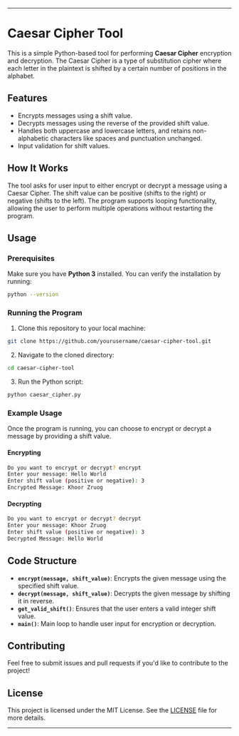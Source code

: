 

---

# Caesar Cipher Tool

This is a simple Python-based tool for performing **Caesar Cipher** encryption and decryption. The Caesar Cipher is a type of substitution cipher where each letter in the plaintext is shifted by a certain number of positions in the alphabet.

## Features
- Encrypts messages using a shift value.
- Decrypts messages using the reverse of the provided shift value.
- Handles both uppercase and lowercase letters, and retains non-alphabetic characters like spaces and punctuation unchanged.
- Input validation for shift values.

## How It Works
The tool asks for user input to either encrypt or decrypt a message using a Caesar Cipher. The shift value can be positive (shifts to the right) or negative (shifts to the left). The program supports looping functionality, allowing the user to perform multiple operations without restarting the program.

## Usage

### Prerequisites
Make sure you have **Python 3** installed. You can verify the installation by running:

```bash
python --version
```

### Running the Program
1. Clone this repository to your local machine:

```bash
git clone https://github.com/yourusername/caesar-cipher-tool.git
```

2. Navigate to the cloned directory:

```bash
cd caesar-cipher-tool
```

3. Run the Python script:

```bash
python caesar_cipher.py
```

### Example Usage
Once the program is running, you can choose to encrypt or decrypt a message by providing a shift value.

#### Encrypting
```bash
Do you want to encrypt or decrypt? encrypt
Enter your message: Hello World
Enter shift value (positive or negative): 3
Encrypted Message: Khoor Zruog
```

#### Decrypting
```bash
Do you want to encrypt or decrypt? decrypt
Enter your message: Khoor Zruog
Enter shift value (positive or negative): 3
Decrypted Message: Hello World
```

## Code Structure

- **`encrypt(message, shift_value)`**: Encrypts the given message using the specified shift value.
- **`decrypt(message, shift_value)`**: Decrypts the given message by shifting it in reverse.
- **`get_valid_shift()`**: Ensures that the user enters a valid integer shift value.
- **`main()`**: Main loop to handle user input for encryption or decryption.

## Contributing
Feel free to submit issues and pull requests if you'd like to contribute to the project!

## License
This project is licensed under the MIT License. See the [LICENSE](LICENSE) file for more details.

---

